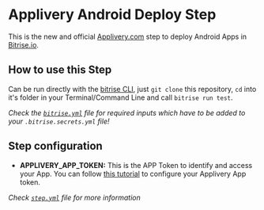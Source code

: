# Applivery Android Deploy Step

This is the new and official [Applivery.com](http://www.applivery.com) step to deploy Android Apps in [Bitrise.io](http://bitrise.io).

## How to use this Step

Can be run directly with the [bitrise CLI](https://github.com/bitrise-io/bitrise),
just `git clone` this repository, `cd` into it's folder in your Terminal/Command Line
and call `bitrise run test`.

*Check the [`bitrise.yml`](bitrise.yml) file for required inputs which have to be
added to your `.bitrise.secrets.yml` file!*

## Step configuration
* **APPLIVERY_APP_TOKEN:** This is the APP Token to identify and access your App. You can follow [this tutorial](https://www.applivery.com/docs/integrations/bitrise/) to configure your Applivery App token.

*Check [`step.yml`](step.yml) file for more information*
